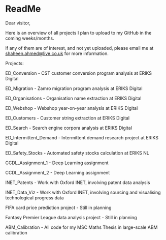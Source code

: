 # ReadMe

Dear visitor, 

Here is an overview of all projects I plan to upload to my GitHub in the coming weeks/months. 

If any of them are of interest, and not yet uploaded, please email me at shaheen.ahmed@live.co.uk for more information. 

Projects:

ED_Conversion - CST customer conversion program analysis at ERIKS Digital 

ED_Migration - Zamro migration program analysis at ERIKS Digital 

ED_Organisations - Organisation name extraction at ERIKS Digital 

ED_Webshop - Webshop year-on-year analysis at ERIKS Digital 

ED_Customers - Customer string extraction at ERIKS Digital 

ED_Search - Search engine corpora analysis at ERIKS Digital 

ED_Intermittent_Demand - Intermittent demand research project at ERIKS Digital 

ED_Safety_Stocks - Automated safety stocks calculation at ERIKS NL

CCDL_Assignment_1 - Deep Learning assignment 

CCDL_Assignment_2 - Deep Learning assignment 

INET_Patents - Work with Oxford INET, involving patent data analysis 

INET_Data_Viz - Work with Oxford INET, involving sourcing and visualising technological progress data

FIFA card price prediction project - Still in planning 

Fantasy Premier League data analysis project - Still in planning 

ABM_Calibration - All code for my MSC Maths Thesis in large-scale ABM calibration
